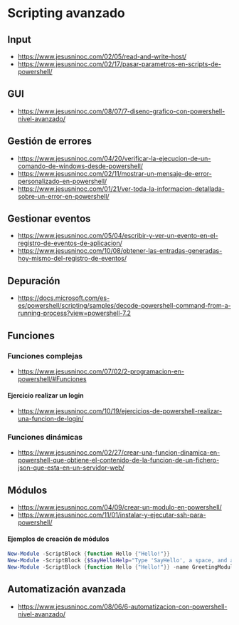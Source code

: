 # Scripting avanzado

## Input
* https://www.jesusninoc.com/02/05/read-and-write-host/
* https://www.jesusninoc.com/02/17/pasar-parametros-en-scripts-de-powershell/

## GUI
* https://www.jesusninoc.com/08/07/7-diseno-grafico-con-powershell-nivel-avanzado/

## Gestión de errores
* https://www.jesusninoc.com/04/20/verificar-la-ejecucion-de-un-comando-de-windows-desde-powershell/
* https://www.jesusninoc.com/02/11/mostrar-un-mensaje-de-error-personalizado-en-powershell/
* https://www.jesusninoc.com/01/21/ver-toda-la-informacion-detallada-sobre-un-error-en-powershell/

## Gestionar eventos
* https://www.jesusninoc.com/05/04/escribir-y-ver-un-evento-en-el-registro-de-eventos-de-aplicacion/
* https://www.jesusninoc.com/10/08/obtener-las-entradas-generadas-hoy-mismo-del-registro-de-eventos/

## Depuración
* https://docs.microsoft.com/es-es/powershell/scripting/samples/decode-powershell-command-from-a-running-process?view=powershell-7.2

## Funciones
### Funciones complejas
* https://www.jesusninoc.com/07/02/2-programacion-en-powershell/#Funciones
#### Ejercicio realizar un login
* https://www.jesusninoc.com/10/19/ejercicios-de-powershell-realizar-una-funcion-de-login/

### Funciones dinámicas
* https://www.jesusninoc.com/02/27/crear-una-funcion-dinamica-en-powershell-que-obtiene-el-contenido-de-la-funcion-de-un-fichero-json-que-esta-en-un-servidor-web/

## Módulos
* https://www.jesusninoc.com/04/09/crear-un-modulo-en-powershell/
* https://www.jesusninoc.com/11/01/instalar-y-ejecutar-ssh-para-powershell/

#### Ejemplos de creación de módulos
```PowerShell
New-Module -ScriptBlock {function Hello {"Hello!"}}
New-Module -ScriptBlock {$SayHelloHelp="Type 'SayHello', a space, and a name."; function SayHello ($name) { "Hello, $name" }; Export-ModuleMember -function SayHello -Variable SayHelloHelp}
New-Module -ScriptBlock {function Hello {"Hello!"}} -name GreetingModule | Import-Module
```

## Automatización avanzada
* https://www.jesusninoc.com/08/06/6-automatizacion-con-powershell-nivel-avanzado/
